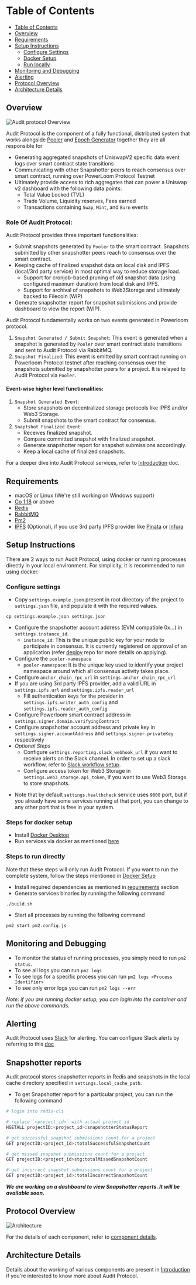 # Table of Contents
- [Table of Contents](#table-of-contents)
- [Overview](#overview)
- [Requirements](#requirements)
- [Setup Instructions](#setup-instructions)
  - [Configure Settings](#configure-settings)
  - [Docker Setup](#steps-for-docker-setup)
  - [Run locally](#steps-to-run-directly)
- [Monitoring and Debugging](#monitoring-and-debugging)
- [Alerting](#alerting)
- [Protocol Overview](#protocol-overview)
- [Architecture Details](#architecture-details)

## Overview
![Audit protocol Overview](./docs/images/audit_protocol_overview.png)

Audit Protocol is the component of a fully functional, distributed system that works alongside [Pooler](https://github.com/PowerLoom/pooler) and [Epoch Generator](https://github.com/PowerLoom/pooler/blob/dockerify/README.md#epoch-generation) together they are all responsible for
- Generating aggregated snapshots of UniswapV2 specific data event logs over smart contract state transitions
- Communicating with other Snapshotter peers to reach consensus over smart contract, running over PowerLoom Protocol Testnet
- Ultimately provide access to rich aggregates that can power a Uniswap v2 dashboard with the following data points:
  - Total Value Locked (TVL)
  - Trade Volume, Liquidity reserves, Fees earned
  - Transactions containing `Swap`, `Mint`, and `Burn` events

### Role Of Audit Protocol:
Audit Protocol provides three important functionalities:
- Submit snapshots generated by `Pooler` to the smart contract. Snapshots submitted by other snapshotter peers reach to consensus over the smart contract.
- Keeping cache of finalized snapshot data on local disk and IPFS (local/3rd party service) in most optimal way to reduce storage load.
  - Support for cronjob-based pruning of old snapshot data (using configured maximum duration) from local disk and IPFS.
  - Support for archival of snapshots to Web3Storage and ultimately backed to Filecoin (WIP)
- Generate snapshotter report for snapshot submissions and provide dashboard to view the report (WIP).

Audit Protocol fundamentally works on two events generated in Powerloom protocol.

1. `Snapshot Generated / Submit Snapshot`: This event is generated when a snapshot is generated by `Pooler` over smart contract state transitions and sent to Audit Protocol via RabbitMQ.
2. `Snapshot Finalized`: This event is emitted by smart contract running on Powerloom Protocol testnet after reaching consensus over the snapshots submitted by snapshotter peers for a project.
It is relayed to Audit Protocol via `Pooler`.

#### Event-wise higher level functionalities:

<!-- TODO: add links to white paper for each of the functions below -->
1. `Snapshot Generated Event`:
   - Store snapshots on decentralized storage protocols like IPFS and/or Web3 Storage.
   - Submit snapshots to the smart contract for consensus.
2. `Snaptshot Finalized Event`:
   - Receives finalized snapshot.
   - Compare committed snapshot with finalized snapshot.
   - Generate snapshotter report for snapshot submissions accordingly.
   - Keep a local cache of finalized snapshots.

For a deeper dive into Audit Protocol services, refer to [Introduction](docs/Introduction.md) doc.

## Requirements
* macOS or Linux (We're still working on Windows support)
* [Go 1.18](https://golang.org/doc/install) or above
* [Redis](https://redis.io/docs/getting-started/installation/)
* [RabbitMQ](https://www.rabbitmq.com/download.html)
* [Pm2](https://pm2.keymetrics.io/docs/usage/quick-start/)
* [IPFS](https://ipfs.tech/) (Optional), if you use 3rd party IPFS provider like [Pinata](https://pinata.cloud/) or [Infura](https://infura.io/)

## Setup Instructions
There are 2 ways to run Audit Protocol, using docker or running processes directly in your local environment.
For simplicity, it is recommended to run using docker.

###  Configure settings
* Copy `settings.example.json` present in root directory of the project to `settings.json` file, and populate it with the required values.

```shell
cp settings.example.json settings.json
```

- Configure the snapshotter account address (EVM compatible 0x...) in `settings.instance_id`.
  - `instance_id`: This is the unique public key for your node to participate in consensus. It is currently registered on approval of an application (refer [deploy](https://github.com/PowerLoom/deploy/tree/onchain_deploy) repo for more details on applying).
- Configure the `pooler-namespace`
  - `pooler-namespace`: It is the unique key used to identify your project namespace around which all consensus activity takes place.
- Configure `anchor_chain_rpc_url` in `settings.anchor_chain_rpc_url`
- If you are using 3rd party IPFS provider, add a valid URL in `settings.ipfs.url` and `settings.ipfs.reader_url`
  - Fill authentication keys for the provider in `settings.ipfs.writer_auth_config` and `settings.ipfs.reader_auth_config`
- Configure Powerloom smart contract address in `settings.signer.domain.verifyingContract`
- Configure snapshotter account address and private key in `settings.signer.accountAddress` and `settings.signer.privateKey` respectively
- *Optional Steps*
  - Configure `settings.reporting.slack_webhook_url` if you want to receive alerts on the Slack channel.
    In order to set up a slack workflow, refer to [Slack workflow setup](./docs/slack_workflow_setup.md).
  - Configure access token for Web3 Storage in `settings.web3_storage.api_token`, if you want to use Web3 Storage to store snapshots.
* Note that by default `settings.healthcheck` service uses `9000` port, but if you already have some services running at that port, you can
  change to any other port that is free in your system.

### Steps for docker setup
* Install [Docker Desktop](https://www.docker.com/products/docker-desktop/)
* Run services via docker as mentioned [here](https://github.com/PowerLoom/deploy/tree/main#instructions-for-code-contributors)

### Steps to run directly
Note that these steps will only run Audit Protocol. If you want to run the complete system, follow the steps mentioned in [Docker Setup](#steps-for-docker-setup)
* Install required dependencies as mentioned in [requirements](#requirements) section
* Generate services binaries by running the following command

```shell
./build.sh
```

* Start all processes by running the following command

```shell
pm2 start pm2.config.js
```

## Monitoring and Debugging

- To monitor the status of running processes, you simply need to run `pm2 status`.
- To see all logs you can run `pm2 logs`
- To see logs for a specific process you can run `pm2 logs <Process Identifier>`
- To see only error logs you can run `pm2 logs --err`

*Note: if you are running docker setup, you can login into the container and run the above commands.*

## Alerting
Audit Protocol uses [Slack](https://slack.com/) for alerting. You can configure Slack alerts by referring to this [doc](./docs/slack_workflow_setup.md)
## Snapshotter reports

Audit protocol stores snapshotter reports in Redis and snapshots in the local cache directory specified in `settings.local_cache_path`.
- To get Snapshotter report for a particular project, you can run the following command
```bash
# login into redis-cli

# replace `<project_id>` with actual project id
HGETALL projectID:<project_id>:snapshotterStatusReport

# get successful snapshot submissions count for a project
GET projectID:<project_id>:totalSuccessfulSnapshotCount

# get missed snapshot submissions count for a project
GET projectID:<project_id>stg:totalMissedSnapshotCount

# get incorrect snapshot submissions count for a project
GET projectID:<project_id>:totalIncorrectSnapshotCount
```

***We are working on a dashboard to view Snapshotter reports. It will be available soon.***

## Protocol Overview
![Architecture](./docs/images/onchain_architecture.png)

For the details of each component, refer to [component details](https://github.com/PowerLoom/pooler/blob/dockerify/README.md#major-components).

## Architecture Details
Details about the working of various components are present in [Introduction](docs/Introduction.md)
if you're interested to know more about Audit Protocol.
